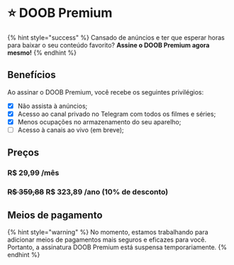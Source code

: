 # ⭐ DOOB Premium

{% hint style="success" %}
Cansado de anúncios e ter que esperar horas para baixar o seu conteúdo favorito? **Assine o DOOB Premium agora mesmo!**
{% endhint %}

## Benefícios

Ao assinar o DOOB Premium, você recebe os seguintes privilégios:

* [x] Não assista à anúncios;
* [x] Acesso ao canal privado no Telegram com todos os filmes e séries;
* [x] Menos ocupações no armazenamento do seu aparelho;
* [ ] Acesso à canais ao vivo (em breve);

## Preços

### R$ 29,99 /mês

### ~~R$ 359,88~~ R$ 323,89 /ano (**10% de desconto**)

## Meios de pagamento

{% hint style="warning" %}
No momento, estamos trabalhando para adicionar meios de pagamentos mais seguros e eficazes para você. Portanto, a assinatura DOOB Premium está suspensa temporariamente.
{% endhint %}

